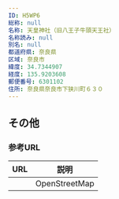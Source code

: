 ```yaml
---
ID: H5WP6
総称: null
名称: 天皇神社（旧八王子牛頭天王社）
名称読み: null
別名: null
都道府県: 奈良県
区域: 奈良市
緯度: 34.7344907
経度: 135.9203608
郵便番号: 6301102
住所: 奈良県奈良市下狭川町６３０
---
```


## その他

### 参考URL

| URL | 説明          |
| --- | ------------- |
|     | OpenStreetMap |
